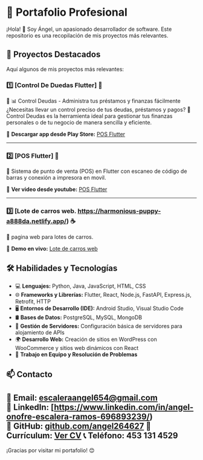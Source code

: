 # 💼 Portafolio Profesional

¡Hola! 👋 Soy Ángel, un apasionado desarrollador de software. Este repositorio es una recopilación de mis proyectos más relevantes.


## 📂 Proyectos Destacados
Aquí algunos de mis proyectos más relevantes:

### 1️⃣ [Control De Duedas Flutter] 🛒
📌 📊 Control Deudas - Administra tus préstamos y finanzas fácilmente
¿Necesitas llevar un control preciso de tus deudas, préstamos y pagos?
📲 Control Deudas es la herramienta ideal para gestionar tus finanzas personales o de tu negocio de manera sencilla y eficiente.

🔗 **Descargar app desde Play Store:** [POS Flutter](https://play.google.com/store/apps/details?id=com.escaleraramos.cuentasclaras1)  



---

### 2️⃣ [POS Flutter] 🛒
📌 Sistema de punto de venta (POS) en Flutter con escaneo de código de barras y conexión a impresora en movil.

🔗 **Ver video desde youtube:** [POS Flutter](https://youtu.be/CjHLZqW6weg?si=oUV0PxEFj4ArKCf2)  


---

### 3️⃣ [Lote de carros web. https://harmonious-puppy-a888da.netlify.app/) ☕
📌 pagina web para lotes de carros.

🔗 **Demo en vivo:** [Lote de carros web](https://harmonious-puppy-a888da.netlify.app/)  

## 🛠️ Habilidades y Tecnologías
- 💻 **Lenguajes:** Python, Java, JavaScript, HTML, CSS
- 🌐 **Frameworks y Librerías:** Flutter, React, Node.js, FastAPI, Express.js, Retrofit, HTTP
- 🖥️ **Entornos de Desarrollo (IDE):** Android Studio, Visual Studio Code
- 🛢️ **Bases de Datos:** PostgreSQL, MySQL, MongoDB
- 🔧 **Gestión de Servidores:** Configuración básica de servidores para alojamiento de APIs
- 🌍 **Desarrollo Web:** Creación de sitios en WordPress con WooCommerce y sitios web dinámicos con React
- 🤝 **Trabajo en Equipo y Resolución de Problemas**





## 📫 Contacto
📩 **Email:** escaleraangel654@gmail.com  
🔗 **LinkedIn:** [https://www.linkedin.com/in/angel-onofre-escalera-ramos-696893239/)  
🐙 **GitHub:** [github.com/angel264627](https://github.com/angel264627)
📄 **Currículum:** [Ver CV](https://www.canva.com/design/DAFn63jTtvc/D3kiaoB1B1pX_XqetdhhSQ/view?utm_content=DAFn63jTtvc&utm_campaign=designshare&utm_medium=link&utm_source=editor) 
📞 **Teléfono:** 453 131 4529
---
¡Gracias por visitar mi portafolio! 😊


